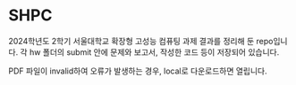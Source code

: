 # SHPC

2024학년도 2학기 서울대학교 확장형 고성능 컴퓨팅 과제 결과를 정리해 둔 repo입니다.
각 hw 폴더의 submit 안에 문제와 보고서, 작성한 코드 등이 저장되어 있습니다.

PDF 파일이 invalid하여 오류가 발생하는 경우, local로 다운로드하면 열립니다.
